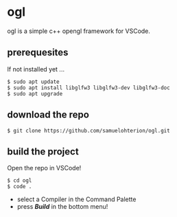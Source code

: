 # ogl
ogl is a simple c++ opengl framework for VSCode.

## prerequesites
If not installed yet ...
```
$ sudo apt update
$ sudo apt install libglfw3 libglfw3-dev libglfw3-doc
$ sudo apt upgrade
```
  
## download the repo
```
$ git clone https://github.com/samuelohterion/ogl.git
```
  
## build the project
Open the repo in VSCode!  

```
$ cd ogl
$ code .
```
  
- select a Compiler in the Command Palette
- press ***Build*** in the bottom menu! 
